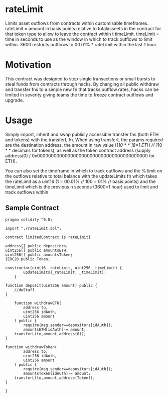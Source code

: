 # rateLimit
Limits asset outflows from contracts within customisable timeframes.
rateLimit = amount in basis points relative to totalasseets in the contract for that token type to allow to leave the contract within t timeLimit.
timeLimit = time in seconds to use as the window in which to track outflows to limit within. 3600 restricts outflows to 00.01% * rateLimit within the last 1 hour.

# Motivation
This contract was designed to stop single transactions or small bursts to steal funds from contracts through hacks. By changing all public withdraw and transfer fns to a simple new fn that tracks outflow rates, hacks can be limited in severity giving teams the time to freeze contract outflows and upgrade.
# Usage

Simply import, inherit and swap publicly accessible transfer fns (both ETH and tokens) with the transferL fn. When using transferL the params required are the destination address, the amount in raw value (1*10 * * 18=1 ETH // 1*10 * * decimals for tokens), as well as the token contract address (supply address(0) / 0x0000000000000000000000000000000000000000 for ETH).

You can also set the timeframe in which to track outflows and the % limit on the outflows relative to total balance with the updateLimits fn which takes the rateLimit as a uint16 (1 = 00.01% // 100 = 01% // basis points) and the timeLimit which is the previous n seconds (3600=1 hour) used to limit and track outflows within

## Sample Contract

```
pragma solidity ^0.8;

import "./rateLimit.sol";

contract limitedContract is rateLimit{

address[] public depositors;
uint256[] public amountsETH;
uint256[] public amountsToken;
IERC20 public Token;

constructor(uint16 _rateLimit, uint256 _timeLimit) {
        updateLimits(_rateLimit, _timeLimit);
    }

function deposit(uint256 amount) public {
    //doStuff
}

    function withdrawETH(
        address to,
        uint256 idAuth,
        uint256 amount
    ) public {
        require(msg.sender==depositors[idAuth]);
        amountsETH[idAuth]-= amount;
    transferL(to,amount,address(0));
}

function withdrawToken(
        address to,
        uint256 idAuth,
        uint256 amount
    ) public {
        require(msg.sender==depositors[idAuth]);
        amountsToken[idAuth]-= amount;
    transferL(to,amount,address(Token));
}

}
```
